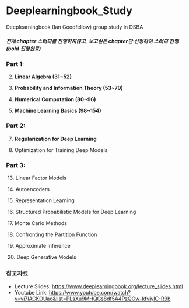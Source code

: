 # Deeplearningbook_Study
Deeplearningbook (Ian Goodfellow) group study in DSBA

##### 전체 chapter 스터디를 진행하지않고, 보고싶은 chapter만 선정하여 스터디 진행 (bold 진행완료)



### Part 1:   

2. **Linear Algebra (31~52)**   

3. **Probability and Information Theory (53~79)**   
4.  **Numerical Computation (80~96)**   
5.  **Machine Learning Basics (98~154)** 

### Part 2:    

7. **Regularization for Deep Learning**

8.  Optimization for Training Deep Models 

### Part 3:   

​	13. Linear Factor Models  

​	14. Autoencoders 

​	15. Representation Learning

​	16. Structured Probabilistic Models for Deep Learning  

​	17. Monte Carlo Methods   

​	18. Confronting the Partition Function 

​	19. Approximate Inference 

​	20. Deep Generative Models 



### 참고자료

* Lecture Slides: https://www.deeplearningbook.org/lecture_slides.html 
* Youtube Link: https://www.youtube.com/watch?v=vi7lACKOUao&list=PLsXu9MHQGs8df5A4PzQGw-kfviylC-R9b

